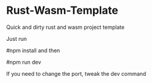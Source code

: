 # Rust-Wasm-Template
Quick and dirty rust and wasm project template

Just run 

#npm install 
and then 

#npm run dev

If you need to change the port, tweak the dev command
